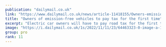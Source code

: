 ```yaml
---
publication: "dailymail.co.uk"
link: "https://www.dailymail.co.uk/news/article-11418155/Owners-emission-free-vehicles-pay-tax-time-bid-plug-7-billion-shortfall.html"
title: "Owners of emission-free vehicles to pay tax for the first time"
excerpt: "Electric car owners will have to pay road tax for the first time, as part of 'eye-watering' Budget plans designed to fill a £54 billion hole in the public finances."
image: "https://i.dailymail.co.uk/1s/2022/11/11/23/64463323-0-image-a-11_1668208887468.jpg"
group: pro
rank: 11
---
```


